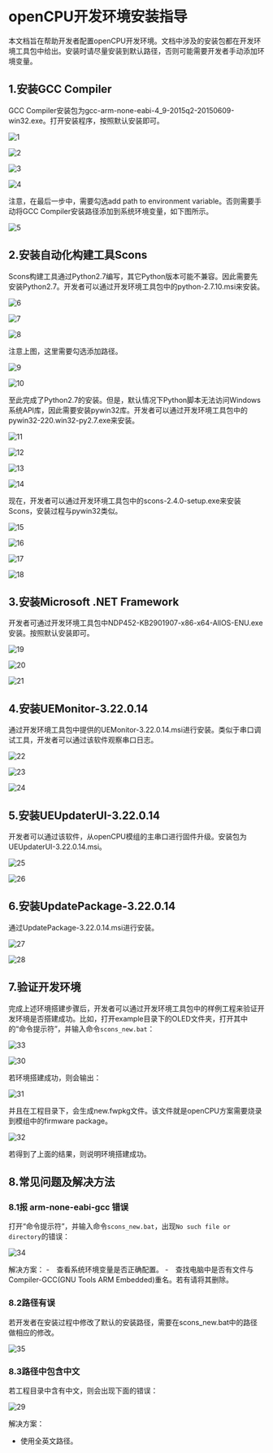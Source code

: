 # openCPU开发环境安装指导

本文档旨在帮助开发者配置openCPU开发环境。文档中涉及的安装包都在开发环境工具包中给出。安装时请尽量安装到默认路径，否则可能需要开发者手动添加环境变量。
## 1.安装GCC Compiler
GCC Compiler安装包为gcc-arm-none-eabi-4_9-2015q2-20150609-win32.exe。打开安装程序，按照默认安装即可。

![1](assets/1.PNG)

![2](assets/2.PNG)

![3](assets/3.PNG)

![4](assets/4.PNG)

注意，在最后一步中，需要勾选add path to environment variable。否则需要手动将GCC Compiler安装路径添加到系统环境变量，如下图所示。

![5](assets/5.PNG)

## 2.安装自动化构建工具Scons
Scons构建工具通过Python2.7编写，其它Python版本可能不兼容。因此需要先安装Python2.7。开发者可以通过开发环境工具包中的python-2.7.10.msi来安装。

![6](assets/6.PNG)

![7](assets/7.PNG)

![8](assets/8.PNG)

注意上图，这里需要勾选添加路径。

![9](assets/9.PNG)

![10](assets/10.PNG)

至此完成了Python2.7的安装。但是，默认情况下Python脚本无法访问Windows系统API库，因此需要安装pywin32库。开发者可以通过开发环境工具包中的pywin32-220.win32-py2.7.exe来安装。

![11](assets/11.PNG)

![12](assets/12.PNG)

![13](assets/13.PNG)

![14](assets/14.PNG)

现在，开发者可以通过开发环境工具包中的scons-2.4.0-setup.exe来安装Scons，安装过程与pywin32类似。

![15](assets/15.PNG)

![16](assets/16.PNG)

![17](assets/17.PNG)

![18](assets/18.PNG)

## 3.安装Microsoft .NET Framework

开发者可通过开发环境工具包中NDP452-KB2901907-x86-x64-AllOS-ENU.exe安装。按照默认安装即可。

![19](assets/19.PNG)

![20](assets/20.PNG)

![21](assets/21.PNG)

## 4.安装UEMonitor-3.22.0.14
通过开发环境工具包中提供的UEMonitor-3.22.0.14.msi进行安装。类似于串口调试工具，开发者可以通过该软件观察串口日志。

![22](assets/22.PNG)

![23](assets/23.PNG)

![24](assets/24.PNG)

## 5.安装UEUpdaterUI-3.22.0.14

开发者可以通过该软件，从openCPU模组的主串口进行固件升级。安装包为UEUpdaterUI-3.22.0.14.msi。

![25](assets/25.PNG)

![26](assets/26.PNG)

## 6.安装UpdatePackage-3.22.0.14

通过UpdatePackage-3.22.0.14.msi进行安装。

![27](assets/27.PNG)

![28](assets/28.PNG)

## 7.验证开发环境

完成上述环境搭建步骤后，开发者可以通过开发环境工具包中的样例工程来验证开发环境是否搭建成功。比如，打开example目录下的OLED文件夹，打开其中的“命令提示符”，并输入命令```scons_new.bat```：

![33](assets/33.PNG)

![30](assets/30.PNG)

若环境搭建成功，则会输出：

![31](assets/31.PNG)

并且在工程目录下，会生成new.fwpkg文件。该文件就是openCPU方案需要烧录到模组中的firmware package。

![32](assets/32.PNG)

若得到了上面的结果，则说明环境搭建成功。

## 8.常见问题及解决方法

### 8.1报 arm-none-eabi-gcc 错误

打开“命令提示符”，并输入命令```scons_new.bat```，出现```No such file or directory```的错误：

![34](assets/34.PNG)

解决方案：
-　查看系统环境变量是否正确配置。
-　查找电脑中是否有文件与Compiler-GCC(GNU Tools ARM Embedded)重名。若有请将其删除。

### 8.2路径有误
若开发者在安装过程中修改了默认的安装路径，需要在scons_new.bat中的路径做相应的修改。

![35](assets/35.PNG)

### 8.3路径中包含中文
若工程目录中含有中文，则会出现下面的错误：

![29](assets/29.PNG)

解决方案：

- 使用全英文路径。